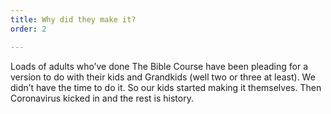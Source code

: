 ```yaml
---
title: Why did they make it?
order: 2

---
```

Loads of adults who’ve done The Bible Course have been pleading for a version to do with their kids and Grandkids (well two or three at least). We didn’t have the time to do it. So our kids started making it themselves. Then Coronavirus kicked in and the rest is history.